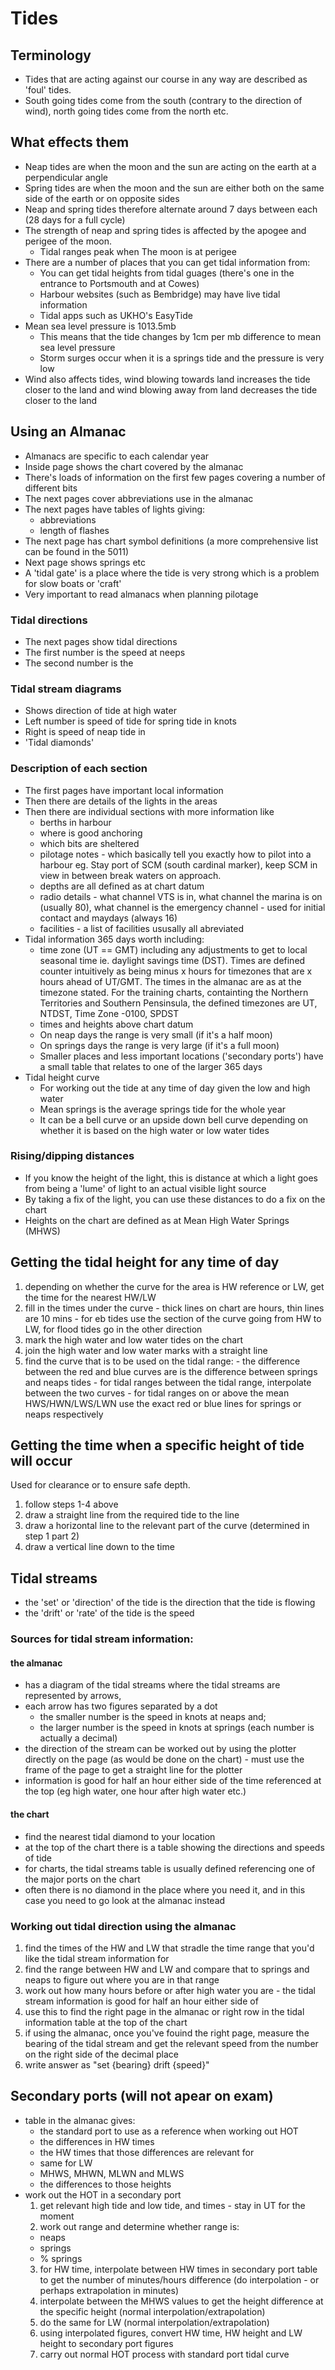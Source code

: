 # Tides

## Terminology
* Tides that are acting against our course in any way are described as 'foul' tides.
* South going tides come from the south (contrary to the direction of wind), north going tides come from the north etc.

## What effects them
* Neap tides are when the moon and the sun are acting on the earth at a perpendicular angle
* Spring tides are when the moon and the sun are either both on the same side of the earth or on opposite sides
* Neap and spring tides therefore alternate around 7 days between each (28 days for a full cycle)
* The strength of neap and spring tides is affected by the apogee and perigee of the moon.
  - Tidal ranges peak when The moon is at perigee
* There are a number of places that you can get tidal information from:
  - You can get tidal heights from tidal guages (there's one in the entrance to Portsmouth and at Cowes)
  - Harbour websites (such as Bembridge) may have live tidal information
  - Tidal apps such as UKHO's EasyTide
* Mean sea level pressure is 1013.5mb
  - This means that the tide changes by 1cm per mb difference to mean sea level pressure
  - Storm surges occur when it is a springs tide and the pressure is very low
* Wind also affects tides, wind blowing towards land increases the tide closer to the land and wind blowing away from land decreases the tide closer to the land

## Using an Almanac
* Almanacs are specific to each calendar year
* Inside page shows the chart covered by the almanac
* There's loads of information on the first few pages covering a number of different bits
* The next pages cover abbreviations use in the almanac
* The next pages have tables of lights giving:
  - abbreviations
  - length of flashes
* The next page has chart symbol definitions (a more comprehensive list can be found in the 5011)
* Next page shows springs etc
* A 'tidal gate' is a place where the tide is very strong which is a problem for slow boats or 'craft'
* Very important to read almanacs when planning pilotage
### Tidal directions
* The next pages show tidal directions
* The first number is the speed at neeps
* The second number is the
### Tidal stream diagrams
  - Shows direction of tide at high water
  - Left number is speed of tide for spring tide in knots
  - Right is speed of neap tide in
  - 'Tidal diamonds'
### Description of each section
* The first pages have important local information
* Then there are details of the lights in the areas
* Then there are individual sections with more information like
  - berths in harbour
  - where is good anchoring
  - which bits are sheltered
  - pilotage notes - which basically tell you exactly how to pilot into a  harbour eg. Stay port of SCM (south cardinal marker), keep SCM in view in between break waters on approach.
  - depths are all defined as at chart datum
  - radio details - what channel VTS is in, what channel the marina is on (usually 80), what channel is the emergency channel - used for initial contact and maydays (always 16)
  - facilities - a list of facilities ususally all abreviated
* Tidal information 365 days worth including:
  - time zone (UT == GMT) including any adjustments to get to local seasonal time ie. daylight savings time (DST). Times are defined counter intuitively as being minus x hours for timezones that are x hours ahead of UT/GMT. The times in the almanac are as at the timezone stated. For the training charts, containting the Northern Territories and Southern Pensinsula, the defined timezones are UT, NTDST, Time Zone -0100, SPDST
  - times and heights above chart datum
  - On neap days the range is very small (if it's a half moon)
  - On springs days the range is very large (if it's a full moon)
  - Smaller places and less important locations ('secondary ports') have a small table that relates to one of the larger 365 days  
* Tidal height curve
  - For working out the tide at any time of day given the low and high water
  - Mean springs is the average springs tide for the whole year
  - It can be a bell curve or an upside down bell curve depending on whether it is based on the high water or low water tides
### Rising/dipping distances
  * If you know the height of the light, this is distance at which a light goes from being a 'lume' of light to an actual visible light source
  * By taking a fix of the light, you can use these distances to do a fix on the chart
  * Heights on the chart are defined as at Mean High Water Springs (MHWS)

## Getting the tidal height for any time of day
  1. depending on whether the curve for the area is HW reference or LW, get the time for the nearest HW/LW
  2. fill in the times under the curve
    - thick lines on chart are hours, thin lines are 10 mins
    - for eb tides use the section of the curve going from HW to LW, for flood tides go in the other direction
  3. mark the high water and low water tides on the chart
  4. join the high water and low water marks with a straight line
  5. find the curve that is to be used on the tidal range:
    - the difference between the red and blue curves are is the difference between springs and neaps tides
    - for tidal ranges between the tidal range, interpolate between the two curves
    - for tidal ranges on or above the mean HWS/HWN/LWS/LWN use the exact red or blue lines for springs or neaps respectively

## Getting the time when a specific height of tide will occur
Used for clearance or to ensure safe depth.
  1. follow steps 1-4 above
  2. draw a straight line from the required tide to the line
  3. draw a horizontal line to the relevant part of the curve (determined in step 1 part 2)
  4. draw a vertical line down to the time

## Tidal streams
* the 'set' or 'direction' of the tide is the direction that the tide is flowing
* the 'drift' or 'rate' of the tide is the speed
### Sources for tidal stream information:
#### the almanac
* has a diagram of the tidal streams where the tidal streams are represented by arrows,
* each arrow has two figures separated by a dot
  - the smaller number is the speed in knots at neaps and;
  -  the larger number is the speed in knots at springs (each number is actually a decimal)
* the direction of the stream can be worked out by using the plotter directly on the page (as would be done on the chart) - must use the frame of the page to get a straight line for the plotter
* information is good for half an hour either side of the time referenced at the top (eg high water, one hour after high water etc.)
#### the chart
* find the nearest tidal diamond to your location
* at the top of the chart there is a table showing the directions and speeds of tide
* for charts, the tidal streams table is usually defined referencing one of the major ports on the chart
* often there is no diamond in the place where you need it, and in this case you need to go look at the almanac instead
### Working out tidal direction using the almanac
1. find the times of the HW and LW that stradle the time range that you'd like the tidal stream information for
2. find the range between HW and LW and compare that to springs and neaps to figure out where you are in that range
3. work out how many hours before or after high water you are - the tidal stream information is good for half an hour either side of
4. use this to find the right page in the almanac or right row in the tidal information table at the top of the chart
5. if using the almanac, once you've fouind the right page, measure the bearing of the tidal stream and get the relevant speed from the number on the right side of the decimal place
6. write answer as "set {bearing} drift {speed}"

## Secondary ports (will not apear on exam)
* table in the almanac gives:
  - the standard port to use as a reference when working out HOT
  - the differences in HW times
  - the HW times that those differences are relevant for
  - same for LW
  - MHWS, MHWN, MLWN and MLWS
  - the differences to those heights
* work out the HOT in a secondary port
  1. get relevant high tide and low tide, and times - stay in UT for the moment
  2. work out range and determine whether range is:
    - neaps
    - springs
    - % springs
  3. for HW time, interpolate between HW times in secondary port table to get the number of minutes/hours difference (do interpolation - or perhaps extrapolation in minutes)
  4. interpolate between the MHWS values to get the height difference at the specific height (normal interpolation/extrapolation)
  5. do the same for LW (normal interpolation/extrapolation)
  6. using interpolated figures, convert HW time, HW height and LW height to secondary port figures
  7. carry out normal HOT process with standard port tidal curve
